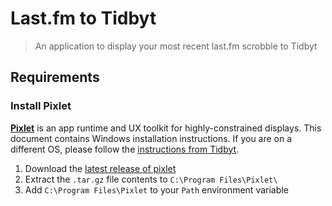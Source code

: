 # Last.fm to Tidbyt
> An application to display your most recent last.fm scrobble to Tidbyt

## Requirements

### Install Pixlet
**[Pixlet](https://github.com/tidbyt/pixlet)** is an app runtime and UX toolkit for highly-constrained displays. This document contains Windows installation instructions. If you are on a different OS, please follow the [instructions from Tidbyt](https://tidbyt.dev/docs/build/installing-pixlet).

1. Download the [latest release of pixlet](https://github.com/tidbyt/pixlet/releases/latest)
2. Extract the `.tar.gz` file contents to `C:\Program Files\Pixlet\`
3. Add `C:\Program Files\Pixlet` to your `Path` environment variable
